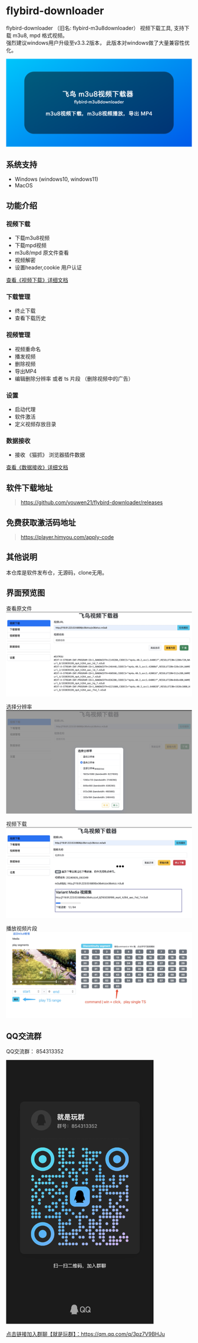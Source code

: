 # flybird-downloader
flybird-downloader （旧名: flybird-m3u8downloader） 视频下载工具, 支持下载 m3u8, mpd 格式视频。    
强烈建议windows用户升级至v3.3.2版本， 此版本对windows做了大量兼容性优化。

![flybird-downloader](flybird-m3u8.png)

## 系统支持
 - Windows (windows10, windows11)
 - MacOS

## 功能介绍
### 视频下载
 - 下载m3u8视频
 - 下载mpd视频
 - m3u8/mpd 原文件查看
 - 视频解密
 - 设置header,cookie 用户认证

[查看《视频下载》详细文档](doc/download.md)

### 下载管理
 - 终止下载
 - 查看下载历史

### 视频管理
 - 视频重命名
 - 播发视频
 - 删除视频
 - 导出MP4
 - 编辑删除分辨率 或者 ts 片段 （删除视频中的广告）


### 设置
 - 启动代理
 - 软件激活
 - 定义视频存放目录


### 数据接收
 - 接收 《猫抓》 浏览器插件数据
 
[查看《数据接收》详细文档](doc/data-receive.md)

## 软件下载地址
> https://github.com/youwen21/flybird-downloader/releases

## 免费获取激活码地址
> https://player.himyou.com/apply-code

## 其他说明
本仓库是软件发布仓，无源码，clone无用。

## 界面预览图
查看原文件
<img src="download-preview.png" alt="查看原文件"/>   

选择分辨率
<img src="images/download2.jpg" alt="选择分辨率"/>   

视频下载
<img src="images/download.png" alt="视频下载"/>    

播放视频片段
<img src="images/play-ts.jpg" alt="播放视频片段"/>  

## QQ交流群
QQ交流群： 854313352  

<img src="images/qrcode_1717081395364.jpg" width="400" />  

<a href="https://qm.qq.com/q/3pz7V9BHJu">点击链接加入群聊【就是玩群】：https://qm.qq.com/q/3pz7V9BHJu</a>

